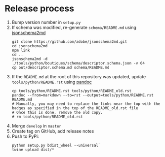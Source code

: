# Release process

1. Bump version number in `setup.py`
2. If schema was modified, re-generate `schema/README.md` using [jsonschema2md](https://github.com/adobe/jsonschema2md)
   ```
   git clone https://github.com/adobe/jsonschema2md.git
   cd jsonschema2md
   npm link
   cd ..
   jsonschema2md -d ./tools/python/boutiques/schema/descriptor.schema.json -v 04
   cp out/descriptor.schema.md schema/README.md
   ```
3. If the `README.md` at the root of this repository was updated, update `tools/python/README.rst` using [pandoc](https://pandoc.org/)
   ```
   cp tools/python/README.rst tools/python/README_old.rst
   pandoc --from=markdown --to=rst --output=tools/python/README.rst README.md
   # Manually, you may need to replace the links near the top with the badges as specified in the top of the README_old.rst file
   # Once this is done, remove the old copy.
   # rm tools/python/README_old.rst
   ```
4. Merge `develop` in `master`
5. Create tag on GitHub, add release notes 
6. Push to PyPi:
   ```
   python setup.py bdist_wheel --universal`
   twine upload dist/*
   ```
